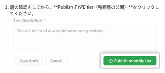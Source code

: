 1. 層の確認をしてから、**Publish _TYPE_ tier（種類層の公開）**をクリックしてください。 ![月額層の公開ボタン](/assets/images/help/sponsors/publish-tier-button.png)
